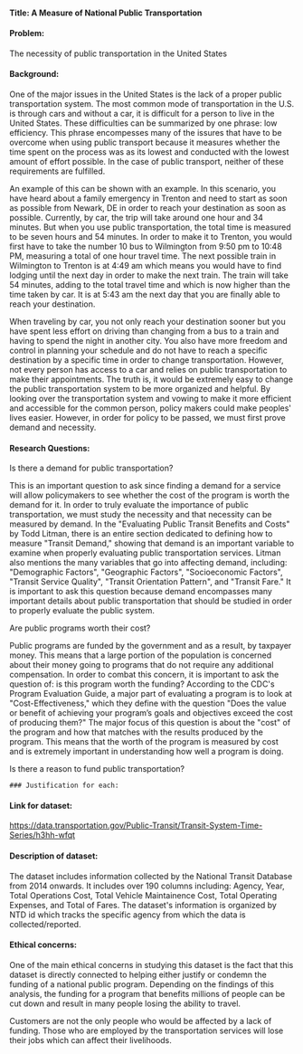 #### Title: A Measure of National Public Transportation

#### Problem: 

The necessity of public transportation in the United States

#### Background: 
One of the major issues in the United States is the lack of a proper public transportation system. The most common mode of transportation in the U.S. is through cars and without a car, it is difficult for a person to live in the United States. These difficulties can be summarized by one phrase: low efficiency. This phrase encompesses many of the issures that have to be overcome when using public transport because it measures whether the time spent on the process was as its lowest and conducted with the lowest amount of effort possible. In the case of public transport, neither of these requirements are fulfilled.

An example of this can be shown with an example. In this scenario, you have heard about a family emergency in Trenton and need to start as soon as possible from Newark, DE in order to reach your destination as soon as possible. Currently, by car, the trip will take around one hour and 34 minutes. But when you use public transportation, the total time is measured to be seven hours and 54 minutes. In order to make it to Trenton, you would first have to take the number 10 bus to Wilmington from 9:50 pm to 10:48 PM, measuring a total of one hour travel time. The next possible train in Wilmington to Trenton is at 4:49 am which means you would have to find lodging until the next day in order to make the next train. The train will take 54 minutes, adding to the total travel time and which is now higher than the time taken by car. It is at 5:43 am the next day that you are finally able to reach your destination.

When traveling by car, you not only reach your destination sooner but you have spent less effort on driving than changing from a bus to a train and having to spend the night in another city. You also have more freedom and control in planning your schedule and do not have to reach a specific destination by a specific time in order to change transportation. However, not every person has access to a car and relies on public transportation to make their appointments. The truth is, it would be extremely easy to change the public transportation system to be more organized and helpful. By looking over the transportation system and vowing to make it more efficient and accessible for the common person, policy makers could make peoples' lives easier. However, in order for policy to be passed, we must first prove demand and necessity. 

#### Research Questions: 

Is there a demand for public transportation?

This is an important question to ask since finding a demand for a service will allow policymakers to see whether the cost of the program is worth the demand for it. In order to truly evaluate the importance of public transportation, we must study the necessity and that necessity can be measured by demand. In the "Evaluating Public Transit Benefits and Costs" by Todd Litman, there is an entire section dedicated to defining how to measure "Transit Demand," showing that demand is an important variable to examine when properly evaluating public transportation services. Litman also mentions the many variables that go into affecting demand, including: "Demographic Factors", "Geographic Factors", "Socioeconomic Factors", "Transit Service Quality", "Transit Orientation Pattern", and "Transit Fare." It is important to ask this question because demand encompasses many important details about public transportation that should be studied in order to properly evaluate the public system.

Are public programs worth their cost?

Public programs are funded by the government and as a result, by taxpayer money. This means that a large portion of the population is concerned about their money going to programs that do not require any additional compensation. In order to combat this concern, it is important to ask the question of: is this program worth the funding? According to the CDC's Program Evaluation Guide, a major part of evaluating a program is to look at "Cost-Effectiveness," which they define with the question "Does the value or benefit of achieving your program’s goals and objectives exceed the cost of producing them?" The major focus of this question is about the "cost" of the program and how that matches with the results produced by the program. This means that the worth of the program is measured by cost and is extremely important in understanding how well a program is doing.

Is there a reason to fund public transportation?


    ### Justification for each:
#### Link for dataset: 

https://data.transportation.gov/Public-Transit/Transit-System-Time-Series/h3hh-wfqt

#### Description of dataset:

The dataset includes information collected by the National Transit Database from 2014 onwards. It includes over 190 columns including: Agency, Year, Total Operations Cost, Total Vehicle Maintainence Cost, Total Operating Expenses, and Total of Fares. The dataset's information is organized by NTD id which tracks the specific agency from which the data is collected/reported.

#### Ethical concerns: 

One of the main ethical concerns in studying this dataset is the fact that this dataset is directly connected to helping either justify or condemn the funding of a national public program. Depending on the findings of this analysis, the funding for a program that benefits millions of people can be cut down and result in many people losing the ability to travel.

Customers are not the only people who would be affected by a lack of funding. Those who are employed by the transportation services will lose their jobs which can affect their livelihoods.